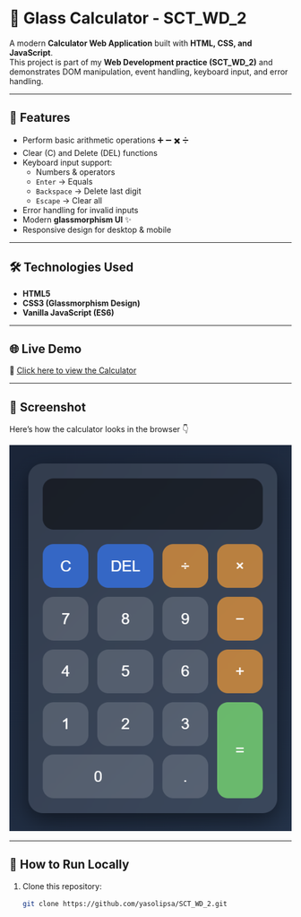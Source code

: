 # 🧮 Glass Calculator - SCT_WD_2

A modern **Calculator Web Application** built with **HTML, CSS, and JavaScript**.  
This project is part of my **Web Development practice (SCT_WD_2)** and demonstrates DOM manipulation, event handling, keyboard input, and error handling.

---

## 🚀 Features
- Perform basic arithmetic operations ➕ ➖ ✖️ ➗
- Clear (C) and Delete (DEL) functions
- Keyboard input support:
  - Numbers & operators
  - `Enter` → Equals  
  - `Backspace` → Delete last digit  
  - `Escape` → Clear all  
- Error handling for invalid inputs
- Modern **glassmorphism UI** ✨
- Responsive design for desktop & mobile

---

## 🛠️ Technologies Used
- **HTML5**
- **CSS3 (Glassmorphism Design)**
- **Vanilla JavaScript (ES6)**

---

## 🌐 Live Demo
🔗 [Click here to view the Calculator](https://yasolipsa.github.io/SCT_WD_2/)

---

## 📸 Screenshot

Here’s how the calculator looks in the browser 👇

![Calculator Screenshot](screenshot.png)

---

## 🎯 How to Run Locally
1. Clone this repository:
   ```bash
   git clone https://github.com/yasolipsa/SCT_WD_2.git

 
 

